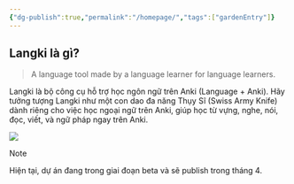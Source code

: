 ```yaml
---
{"dg-publish":true,"permalink":"/homepage/","tags":["gardenEntry"]}
---
```


## Langki là gì?
> A language tool made by a language learner for language learners.

Langki là bộ công cụ hỗ trợ học ngôn ngữ trên Anki (Language + Anki). Hãy tưởng tượng Langki như một con dao đa năng Thụy Sĩ (Swiss Army Knife) dành riêng cho việc học ngoại ngữ trên Anki, giúp học từ vựng, nghe, nói, đọc, viết, và ngữ pháp ngay trên Anki. 

![](https://i.imgur.com/Yf5ny4q.png)


> [!Note]
> Hiện tại, dự án đang trong giai đoạn beta và sẽ publish trong tháng 4.




